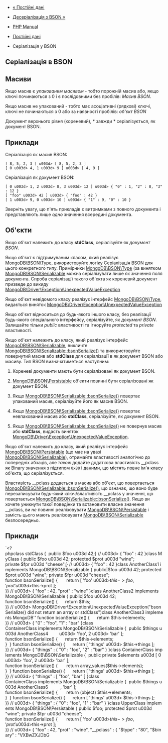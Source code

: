 - [« Постійні дані](mongodb.persistence.md)
- [Десеріалізація з BSON »](mongodb.persistence.deserialization.md)

- [PHP Manual](index.md)
- [Постійні дані](mongodb.persistence.md)
- Серіалізація у BSON

## Серіалізація в BSON

## Масиви

Якщо масив є *упакованим масивом* - тобто порожній масив або,
якщо ключі починаються з 0 і є послідовними без пробілів:
*Масив BSON*.

Якщо масив не упакований - тобто має асоціативні (рядкові) ключі,
ключі не починаються з 0 або за наявності пробілів: *об'єкт BSON*

Документ верхнього рівня (кореневий), * завжди * серіалізується, як
документ BSON.

## Приклади

Серіалізація як масив BSON:

``` textcode
[ 8, 5, 2, 3 ] u003d> [ 8, 5, 2, 3 ]
[ 0 u003d> 4, 1 u003d> 9 ] u003d> [ 4, 9 ]
````

Серіалізація як документ BSON:

``` textcode
[ 0 u003d> 1, 2 u003d> 8, 3 u003d> 12 ] u003d> { "0" : 1, "2" : 8, "3" : 12 }
[ "foo" u003d> 42 ] u003d> { "foo" : 42 }
[ 1 u003d> 9, 0 u003d> 10 ] u003d> { "1" : 9, "0" : 10 }
````

Зверніть увагу, що п'ять прикладів є витримками з повного
документа і представляють лише *одно* значення всередині документа.

## Об'єкти

Якщо об'єкт належить до класу **stdClass**, серіалізуйте як
*документ BSON*.

Якщо об'єкт є підтримуваним класом, який реалізує
[MongoDB\BSON\Type](class.mongodb-bson-type.md), використовуйте логіку
Серіалізація BSON для цього конкретного типу. Примірники
[MongoDB\BSON\Type](class.mongodb-bson-type.md) (за винятком
[MongoDB\BSON\Serializable](class.mongodb-bson-serializable.md) можна
серіалізувати лише як значення поля документа. Спроба серіалізації
такого об'єкта як кореневий документ призведе до викиду
[MongoDB\Driver\Exception\UnexpectedValueException](class.mongodb-driver-exception-unexpectedvalueexception.md)

Якщо об'єкт невідомого класу реалізує інтерфейс
[MongoDB\BSON\Type](class.mongodb-bson-type.md), видається виняток
[MongoDB\Driver\Exception\UnexpectedValueException](class.mongodb-driver-exception-unexpectedvalueexception.md)

Якщо об'єкт відноситься до будь-якого іншого класу, без реалізації
будь-якого спеціального інтерфейсу, серіалізуйте, як *документ BSON*.
Залишайте тільки *public* властивості та ігноруйте *protected* та
*private* властивості.

Якщо об'єкт належить до класу, який реалізує інтерфейс
[MongoDB\BSON\Serializable](class.mongodb-bson-serializable.md),
викличте
[MongoDB\BSON\Serializable::bsonSerialize()](mongodb-bson-serializable.bsonserialize.md)
та використовуйте повернутий масив або **stdClass** для серіалізації в
як документ BSON або масиву. Тип BSON визначатиметься
наступним:

1. Кореневі документи мають бути серіалізовані як документ BSON.

2. [MongoDB\BSON\Persistable](class.mongodb-bson-persistable.md)
об'єкти повинні бути серіалізовані як документ BSON.

3. Якщо
[MongoDB\BSON\Serializable::bsonSerialize()](mongodb-bson-serializable.bsonserialize.md)
повертає упакований масив, серіалізуйте його як масив BSON.

4. Якщо
[MongoDB\BSON\Serializable::bsonSerialize()](mongodb-bson-serializable.bsonserialize.md)
повертає невпакований масив або **stdClass**, серіалізуйте, як
документ BSON.

5. Якщо
[MongoDB\BSON\Serializable::bsonSerialize()](mongodb-bson-serializable.bsonserialize.md)
не повернув масив або **stdClass**, видасть виняток
[MongoDB\Driver\Exception\UnexpectedValueException](class.mongodb-driver-exception-unexpectedvalueexception.md).

Якщо об'єкт належить до класу, який реалізує інтерфейс
[MongoDB\BSON\Persistable](class.mongodb-bson-persistable.md) (що
має на увазі
[MongoDB\BSON\Serializable](class.mongodb-bson-serializable.md)),
отримайте властивості аналогічно до попередніх абзаців, але *також* додайте
додаткова властивість \_\_pclass як Binary значення з підтипом
`0x80` і даними, що містять повне ім'я класу об'єкта, що серіалізується.

Властивість \_\_pclass додається в масив або об'єкт, що повертається
[MongoDB\BSON\Serializable::bsonSerialize()](mongodb-bson-serializable.bsonserialize.md),
що означає, що воно буде перезаписувати будь-який ключ/властивість
\_\_pclass у значенні, що повертається
[MongoDB\BSON\Serializable::bsonSerialize()](mongodb-bson-serializable.bsonserialize.md).
Якщо ви хочете уникнути такої поведінки та встановити власне
значення \_\_pclass, ви *не* повинні реалізовувати
[MongoDB\BSON\Persistable](class.mongodb-bson-persistable.md) і замість
цього мають реалізовувати
[MongoDB\BSON\Serializable](class.mongodb-bson-serializable.md)
безпосередньо.

## Приклади

`<?phpclass stdClass {  public $foo u003d 42;} // u003d> { "foo" : 42 }class MyClass { public $foo u003d 42; protected $prot u003d "wine"; private $fpr u003d "cheese";} // u003d> { "foo" : 42 }class AnotherClass1 implements MongoDB\BSON\Serializable { public|$foo u003d 42; protected $prot u003d "wine"; private $fpr u003d "cheese"; function bsonSerialize() {       return [ 'foo' u003d>$this->foo, 'prot' u003d> $this->prot ]; }} // u003d> { "foo" : 42, "prot" : "wine" }class AnotherClass2 implements MongoDB\BSON\Serializable { public|$foo u003d 42; function bsonSerialize() {      return $this; }} // u003d> MongoDB\Driver\Exception\UnexpectedValueException("bsonSerialize() did not return an array or stdClass")class AnotherClass3 implements MongoDB\'' function bsonSerialize() {      return $this->elements; }} // u003d> { "0" : "foo", "1" : "bar" }class ContainerClass implements MongoDB\BSON\Serializable {  public $things u003d AnotherClass4         u003d> 'foo', 2 u003d> 'bar' ]; function bsonSerialize() {      return $this->elements; }  } function bsonSerialize() {      return [ 'things' u003d> $this->things ]; }} // u003d> { "things" : { "0" : "foo", "2" : "bar" } }class ContainerClass implements MongoDB\BSON\Serializable {  public private $elements u003d [ 0 u003d> 'foo', 2 u003d> 'bar' ]; function bsonSerialize() {       return array_values($this->elements); }  } function bsonSerialize() {      return [ 'things' u003d> $this->things ]; }} // u003d> { "things" : [ "foo", "bar" ] }class ContainerClass implements MongoDB\BSON\Serializable {  public $things u003d AnotherClass6          , 'bar' ]; function bsonSerialize() {       return (object) $this->elements; }  } function bsonSerialize() {      return [ 'things' u003d> $this->things ]; }} // u003d> { "things" : { "0" : "foo", "1" : "bar" } }class UpperClass implements MongoDB\BSON\Persistable { public $foo; protected $prot u003d "wine"; private $fpr u003d "cheese"; function bsonSerialize() {       return [ 'foo' u003d>$this->foo, 'prot' u003d> $this->prot ]; }} // u003d> { "foo" : 42, "prot" : "wine", "__pclass" : { "$type" : "80", "$binary" : "VXBwZXJDbG 
